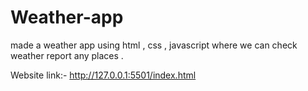 # Weather-app
made a weather app using html , css , javascript where we can check weather report any places .


Website link:-
http://127.0.0.1:5501/index.html
